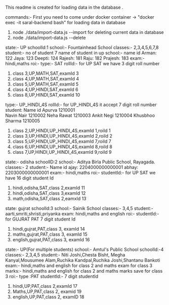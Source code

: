 This readme is created for loading data in the database .

commands:- 
First you need to come under docker container
-> "docker exec -it saral-backend bash"
for loading data in database
1. node ./data/import-data.js --import
for deleting current data in database
2.  node ./data/import-data.js --delete

state:- UP
schoolId:1
school:- Fountainhead School
classes:- 2,3,4,5,6,7,8
student:- no of student 7 
name of student in up school:- 
name   id
Arman: 122
Jaya: 123
Deepti: 124
Rajesh: 181
Raju: 182
Prajesh: 183
exam:- hindi,maths
roi:-
type:- SAT
rollId:-  for UP SAT we have 3 digit roll number
1. class 3,UP,MATH,SAT,examId 3
2. class 4,UP,MATH,SAT,examId 4
3. class 5,UP,MATH,SAT,examId 5
4. class 4,UP,HINDI,SAT,examId 6
5. class 8,UP,HINDI,SAT,examId 10

type:- UP_HINDI_4S
rollId:- for UP_HINDI_4S it accept 7 digit roll number
student:
Name              id
Apurva            1210001  
Navin Nair        1210002
Neha Rawat        1210003
Ankit Negi        1210004
Khusbhoo Sharma   1210005
1. class 2,UP,HINDI,UP_HINDI_4S,examId 1,roiId 1
2. class 3,UP,HINDI,UP_HINDI_4S,examId 2,roiId 2
3. class 5,UP,HINDI,UP_HINDI_4S,examId 7,roiId 7
4. class 6,UP,HINDI,UP_HINDI_4S,examId 8,roiId 8
5. class 7,UP,HINDI,UP_HINDI_4S,examId 9,roiId 9


state:- odisha
schoolID:2
school:- Aditya Birla Public School, Rayagada.
classes:- 2
student:- 
Name   id
ajay: 2204000000000001
abhay: 2203000000000001
exam:- hindi,maths
roi:- 
studentId:-  for UP SAT we have 16 digit student Id
1. hindi,odisha,SAT,class 2,examId 11
2. hindi,odisha,SAT,class 3,examId 12
2. math,odisha,SAT,class 2,eamxId 13

state: gujrat
schoolId:3
school:- Sainik School
classes:- 3,4,5
student:- aarti,smriti,shristi,priyanka
exam: hindi,maths and english
roi:-
studentId:- for GUJRAT PAT 7 digit student Id
1. hindi,gujrat,PAT,class 3, examId 14
2. maths,gujrat,PAT,class 3, examId 15
3. english,gujrat,PAT,class 3, examId 16

state:- UP(For multiple students)
school:- Amtul's Public School
schoolId:-4
classes:- 2,3,4,5
student:- Niti Joshi,Chesta Bisht, Megha Kanyal,Mousumee Alam,Ruchika Kandpal,Ruchika Joshi,Shantanu Bankoti
exam:- hindi,maths and english for class 2 and maths exam for class 3
marks:- hindi,maths and english for class 2 and maths marks save for class 3
roi:- 
type :PAT
studentId:- 7 digit studentId
1. hindi,UP,PAT,class 2,examId 17
2. Maths,UP,PAT,class 2, examid 19
3. english,UP,PAT,class 2, examID 18